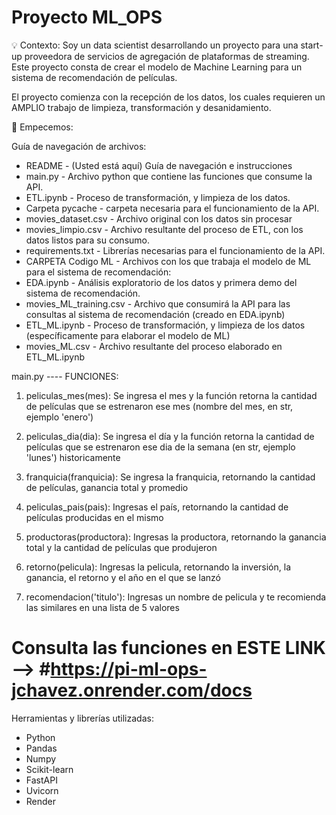 # Proyecto ML_OPS


💡 Contexto:
Soy un data scientist desarrollando un proyecto para una start-up proveedora de servicios de agregación de plataformas de streaming. Este proyecto consta de crear el modelo de Machine Learning para un sistema de recomendación de películas.

El proyecto comienza con la recepción de los datos, los cuales requieren un AMPLIO trabajo de limpieza, transformación y desanidamiento.

🧠 Empecemos:

Guía de navegación de archivos:
 
 - README - (Usted está aquí) Guía de navegación e instrucciones
 - main.py - Archivo python que contiene las funciones que consume la API.
 - ETL.ipynb - Proceso de transformación, y limpieza de los datos.
 - Carpeta pycache - carpeta necesaria para el funcionamiento de la API.
 - movies_dataset.csv - Archivo original con los datos sin procesar
 - movies_limpio.csv - Archivo resultante del proceso de ETL, con los datos listos para su consumo.
 - requirements.txt - Librerías necesarias para el funcionamiento de la API.
 - CARPETA Codigo ML - Archivos con los que trabaja el modelo de ML para el sistema de recomendación:
 - EDA.ipynb - Análisis exploratorio de los datos y primera demo del sistema de recomendación.
 - movies_ML_training.csv - Archivo que consumirá la API para las consultas al sistema de recomendación (creado en EDA.ipynb)
 - ETL_ML.ipynb - Proceso de transformación, y limpieza de los datos (específicamente para elaborar el modelo de ML)
 - movies_ML.csv - Archivo resultante del proceso elaborado en ETL_ML.ipynb
 

main.py   ---- FUNCIONES:

1. peliculas_mes(mes): Se ingresa el mes y la función retorna la cantidad de películas que se estrenaron ese mes (nombre del mes, en str, ejemplo 'enero')

2. peliculas_dia(dia): Se ingresa el día y la función retorna la cantidad de películas que se estrenaron ese dia de la semana (en str, ejemplo 'lunes') historicamente

3. franquicia(franquicia): Se ingresa la franquicia, retornando la cantidad de películas, ganancia total y promedio

4. peliculas_pais(pais): Ingresas el país, retornando la cantidad de películas producidas en el mismo

5. productoras(productora): Ingresas la productora, retornando la ganancia total y la cantidad de películas que produjeron

6. retorno(pelicula): Ingresas la pelicula, retornando la inversión, la ganancia, el retorno y el año en el que se lanzó

7. recomendacion('titulo'): Ingresas un nombre de pelicula y te recomienda las similares en una lista de 5 valores


# Consulta las funciones en ESTE LINK -->  #https://pi-ml-ops-jchavez.onrender.com/docs
  
  
  
  
Herramientas y librerías utilizadas:
- Python
- Pandas
- Numpy
- Scikit-learn
- FastAPI
- Uvicorn
- Render
